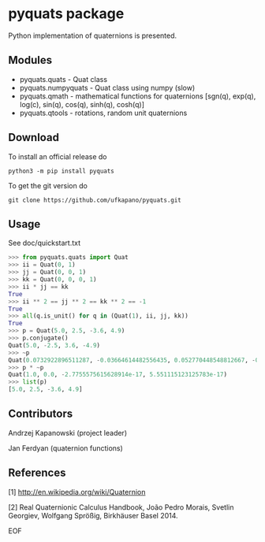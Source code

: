 # pyquats package

Python implementation of quaternions is presented. 

## Modules

* pyquats.quats - Quat class
* pyquats.numpyquats - Quat class using numpy (slow)
* pyquats.qmath - mathematical functions for quaternions
[sgn(q), exp(q), log(c), sin(q), cos(q), sinh(q), cosh(q)]
* pyquats.qtools - rotations, random unit quaternions

## Download

To install an official release do

    python3 -m pip install pyquats

To get the git version do

    git clone https://github.com/ufkapano/pyquats.git

## Usage

See doc/quickstart.txt

~~~python
>>> from pyquats.quats import Quat
>>> ii = Quat(0, 1)
>>> jj = Quat(0, 0, 1)
>>> kk = Quat(0, 0, 0, 1)
>>> ii * jj == kk
True
>>> ii ** 2 == jj ** 2 == kk ** 2 == -1
True
>>> all(q.is_unit() for q in (Quat(1), ii, jj, kk))
True
>>> p = Quat(5.0, 2.5, -3.6, 4.9)
>>> p.conjugate()
Quat(5.0, -2.5, 3.6, -4.9)
>>> ~p
Quat(0.0732922896511287, -0.03664614482556435, 0.052770448548812667, -0.07182644385810613)
>>> p * ~p
Quat(1.0, 0.0, -2.7755575615628914e-17, 5.551115123125783e-17)
>>> list(p)
[5.0, 2.5, -3.6, 4.9]
~~~

## Contributors

Andrzej Kapanowski (project leader)

Jan Ferdyan (quaternion functions)

## References

[1] http://en.wikipedia.org/wiki/Quaternion

[2] Real Quaternionic Calculus Handbook,
João Pedro Morais, Svetlin Georgiev, Wolfgang Sprößig,
Birkhäuser Basel 2014.

EOF
